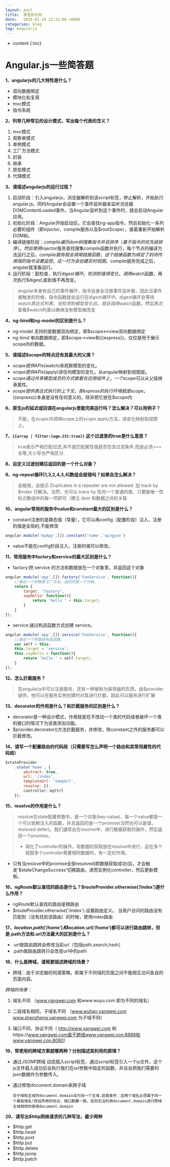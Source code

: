 ```yaml
---
layout: post
title:  类型的比较
date:   2016-01-19 12:13:00 +0800
categories: blog
tag: Angularjs
---
```


* content
{:toc}


Angular.js一些简答题
===

**1、angularjs的几大特性是什么？**

- 双向数据绑定
- 模块化和复用
- mvc模式
- 指令系统


**2、列举几种常见的设计模式，写出每个代表的含义？**
1. mvc模式
2. 观察者模式
3. 单例模式
4. 工厂方法模式
5. 封装
6. 继承
7. 原型模式
8. 代理模式








**3、请描述angularjs的运行过程？**
1. 启动阶段：引入angularjs，浏览器解析到该script标签，停止解析，开始执行angular.js。同时Angular会设置一个事件监听器来监听浏览器DOMContentLoaded事件。当Angular监听到这个事件时，就会启动Angular应用。
2. 初始化阶段：Angular开始启动后，它会查找ng-app指令，然后初始化一系列必要的组件（即$injector、$compile服务以及$rootScope），接着重新开始解析DOM树。
3. 编译链接阶段：$compile遍历dom树搜集指令并且排序（基于指令的优先级排序）。然后使用$injector服务查找搜集compile函数并执行，每个节点的编译方法运行之后，$compile服务就会调用链接函数，这个链接函数为绑定了封闭作用域的指令设置监控，这一行为会创建实时视图。$compile服务完成之后，angular就准备运行。
4. 运行阶段：脏检查，执行$digest循环。检测到值得变化，调用$watch函数，再次执行$digest,直到值不再改变。
>angular本身有自己的事件循环，指令自身会注册事件监听器，因此当事件被触发的时候，指令函数就会运行在$digest循环中。$digest循环会等待$watch表达式列表，当检测到模型变化后，就会调用$watch函数，然后再次查看$watch列表以确保没有模型被改变


**4、ng-bind和ng-model的区别是什么？**
- ng-model 支持的是数据双向绑定，即$scope<->view双向数据绑定
- ng-bind 单向数据绑定，即$scope->view和{{express}}，仅仅是用于展示scope内的数据。

**5、请描述$scope的特点还有其最大的父类？**
- $scope提供APIs($watch)来观察模型的变化。
- $scope提供APIs($apply)讲任何模型的变化，从angular映射到视图层。
- $scope通过共享模型成员的方式嵌套在应用组件上，一个$scope可以从父级继承属性。
- $scope提供表达式执行的上下文，即{{express}}的执行环境就是$scope，{{express}}本身是没有任何意义的，除非把它放在$scope内


**6、原生js的延迟或回调在angularjs里能完美运行吗？怎么解决？可以用例子？**
>不能，在$scope内调用$scope上的$scope.$apply方法，讲变化映射到视图上。




**7、`{{array | filter:{age:23}:true}}` 这个过滤里的true是什么意思？**

>true表示严格匹配过滤,并不是匹配属性值是否包含过滤条件,而是必须===全等,大小写也严格区分.


**8、自定义过滤创建后返回的是一个什么对象？**









**9、ng-repeat循环[1,3,2,4,3,4]数组会报错吗？如果会怎么解决？**
>会报错，会提示 Duplicates in a repeater are not allowed. 加 track by $index 可解决。当然，也可以 trace by 任何一个普通的值，只要能唯一性标识数组中的每一项即可（建立 dom 和数据之间的关联









**10、angular常用的服务中value和constant最大的区别是什么？**
- constant注册的是静态值（常量），它可以再config（配置阶段）注入，注册的值是全局的,不能修改
```javascript
angular.module('myApp',[]).constant('name','qingyun')
```
- value不能在config阶段注入，注册的值可以修改。

**11、常用服务中factory和service的最大区别是什么？**

- factory:把 service 的方法和数据放在一个对象里，并返回这个对象
```javascript
angular.module('app',[]).factory('FooService', function(){
    //最后一个参数是工厂方法，返回的是一个对象。
    return {
        target: 'factory',
        sayHello: function(){
            return 'hello ' + this.target;
        }
    }
});
```
- service:通过构造函数方式创建 service。
```javascript
angular.module('app',[]).service('FooService', function(){
    //最后一个参数是构造函数。
    var self = this;
    this.target = 'service';
    this.sayHello = function(){
        return 'hello ' + self.target;
    }
});
```

**12、怎么拦截服务？**
>在angularjs中可以注册服务，还有一种被称为装饰器的东西，由$provider提供，他可以在服务实例创建时对其进行拦截，因此可以服务进行扩展





**13、decorator的作用是什么？和拦截服务的区别是什么？**
- decorator是一种设计模式，作用就是在不改动一个类的代码或者破坏一个类的接口的情况下为该类添加功能。
- $provider.decorator()方法拦截服务，并修改，除constant之外的服务都可以拦截修改。








**14、请写一个配置路由的代码段（只需要写怎么声明一个路由和其常用属性的代码段）**
```javascript
$stateProvider
    .state('home', {
        abstract: true,
        url: '/index',
        templateUrl: 'tempUrl',
        resolve: {},
        controller：myCtrl
    });

```



**15、resolve的作用是什么？**
>resolve在state配置参数中，是一个对象(key-value)，每一个value都是一个可以依赖注入的函数，并且返回的是一个promise(当然也可以是值，resloved defer)。我们通常会在resolve中，进行数据获取的操作，然后返回一个promise，
>- 简化了controller的操作，将数据的获取放在resolve中进行，这在多个视图多个controller需要相同数据时，有一定的作用。
- 只有当reslove中的promise全部resolved(即数据获取成功)后，才会触发'$stateChangeSuccess'切换路由，进而实例化controller，然后更新模板。

**16、ngRoute默认查找的路由是什么？$routeProvider.otherwise(’/index’)是什么作用？**
- ngRoute默认查找的路由是根路由
- $routeProvider.otherwise('/index').设置路由定义。
当用户访问的路由没有匹配到（没有找到该路由）的时候，使用index路由


**17、$location.path(‘/home’)和$location.url(‘/home’)都可以进行路由跳转，但是.path方法和.url方法最大的区别是什么？**
- .url做路由跳转会修改当前url（包括path,search,hash）
- .path做路由跳转只会改变url中的path

**18、什么是跨域，请简要描述跨域的场景？**
- 跨域：由于浏览器的同源策略，即属于不同域的页面之间不能相互访问各自的页面内容。

*跨域的场景：*
1. 域名不同  （www.yangwei.com 和www.wuyu.com 即为不同的域名）

2. 二级域名相同，子域名不同    （www.wuhan.yangwei.com www.shenzheng.yangwei.com 为子域不同）

3. 端口不同，协议不同（ http://www.yangwei.com 和https://www.yangwei.com属于跨域www.yangwei.con:8888和www.yangwei.con:8080)


**19、常使用的跨域方案就哪两种？分别描述其利用的原理？**
- 通过JSONP跨域
		动态插入script标签，通过script标签引入一个js文件，这个js文件载入成功后会执行我们在url参数中指定的函数，并且会把我们需要的json数据作为参数传入。

- 通过修改document.domain来跨子域

      将子域和主域的document.domain设为同一个主域.前提条件：这两个域名必须属于同一个基础域名!而且所用的协议，端口都要一致，否则无法利用document.domain进行跨域主域相同的使用document.domain





**20、请写出$http网络请求的几种写法，最少两种**
* $http.get
* $http.head
* $http.post
* $http.put
* $http.delete
* $http.jsonp
* $http.patch